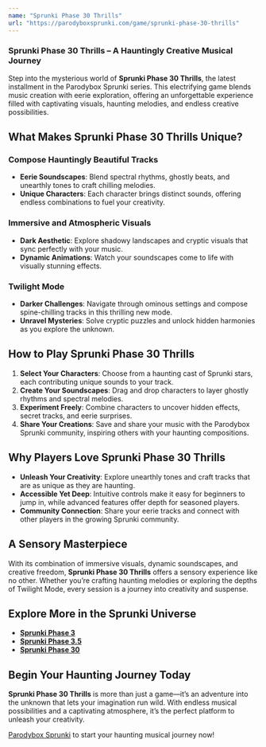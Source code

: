 ```yaml
---
name: "Sprunki Phase 30 Thrills"
url: "https://parodyboxsprunki.com/game/sprunki-phase-30-thrills"
---
```


### **Sprunki Phase 30 Thrills** – A Hauntingly Creative Musical Journey  

Step into the mysterious world of **Sprunki Phase 30 Thrills**, the latest installment in the Parodybox Sprunki series. This electrifying game blends music creation with eerie exploration, offering an unforgettable experience filled with captivating visuals, haunting melodies, and endless creative possibilities.

## **What Makes Sprunki Phase 30 Thrills Unique?**

### **Compose Hauntingly Beautiful Tracks**
- **Eerie Soundscapes**: Blend spectral rhythms, ghostly beats, and unearthly tones to craft chilling melodies.  
- **Unique Characters**: Each character brings distinct sounds, offering endless combinations to fuel your creativity.  

### **Immersive and Atmospheric Visuals**
- **Dark Aesthetic**: Explore shadowy landscapes and cryptic visuals that sync perfectly with your music.  
- **Dynamic Animations**: Watch your soundscapes come to life with visually stunning effects.  

### **Twilight Mode**
- **Darker Challenges**: Navigate through ominous settings and compose spine-chilling tracks in this thrilling new mode.  
- **Unravel Mysteries**: Solve cryptic puzzles and unlock hidden harmonies as you explore the unknown.  

## **How to Play Sprunki Phase 30 Thrills**

1. **Select Your Characters**: Choose from a haunting cast of Sprunki stars, each contributing unique sounds to your track.  
2. **Create Your Soundscapes**: Drag and drop characters to layer ghostly rhythms and spectral melodies.  
3. **Experiment Freely**: Combine characters to uncover hidden effects, secret tracks, and eerie surprises.  
4. **Share Your Creations**: Save and share your music with the Parodybox Sprunki community, inspiring others with your haunting compositions.  

## **Why Players Love Sprunki Phase 30 Thrills**

- **Unleash Your Creativity**: Explore unearthly tones and craft tracks that are as unique as they are haunting.  
- **Accessible Yet Deep**: Intuitive controls make it easy for beginners to jump in, while advanced features offer depth for seasoned players.  
- **Community Connection**: Share your eerie tracks and connect with other players in the growing Sprunki community.  

## **A Sensory Masterpiece**

With its combination of immersive visuals, dynamic soundscapes, and creative freedom, **Sprunki Phase 30 Thrills** offers a sensory experience like no other. Whether you’re crafting haunting melodies or exploring the depths of Twilight Mode, every session is a journey into creativity and suspense.

## **Explore More in the Sprunki Universe**
- [**Sprunki Phase 3**](https://parodyboxsprunki.com/game/sprunki-phase-3)  
- [**Sprunki Phase 3.5**](https://parodyboxsprunki.com/game/sprunki-phase-3-remastered)  
- [**Sprunki Phase 30**](https://parodyboxsprunki.com/game/sprunki-phase-30)  

## **Begin Your Haunting Journey Today**

**Sprunki Phase 30 Thrills** is more than just a game—it’s an adventure into the unknown that lets your imagination run wild. With endless musical possibilities and a captivating atmosphere, it’s the perfect platform to unleash your creativity.  

[Parodybox Sprunki](https://parodyboxsprunki.com/game/sprunki-phase-30-thrills) to start your haunting musical journey now!
